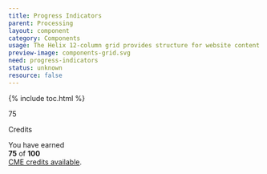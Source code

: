 ```yaml
---
title: Progress Indicators
parent: Processing
layout: component
category: Components
usage: The Helix 12-column grid provides structure for website content.
preview-image: components-grid.svg
need: progress-indicators
status: unknown
resource: false
---
```


{% include toc.html %}

<div class="misc-wrap">
  <div class="progChart -type-donut -label-centered">
    <canvas id="credsEarned">
    </canvas>
    <div class="progChart__summary">
      <p class="progChart__summary__number">75</p>
      <p class="progChart__summary__title">Credits</p>
    </div>
  </div>
  <p>
    You have earned<br />
    <strong>75</strong> of <strong>100</strong><br />
    <a href="#">CME credits available</a>.
  </p>
</div>
